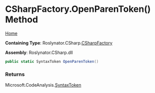 <a name="_top"></a>

# CSharpFactory\.OpenParenToken\(\) Method

[Home](../../../../README.md#_top)

**Containing Type**: Roslynator\.CSharp\.[CSharpFactory](../README.md#_top)

**Assembly**: Roslynator\.CSharp\.dll

```csharp
public static SyntaxToken OpenParenToken()
```

### Returns

Microsoft\.CodeAnalysis\.[SyntaxToken](https://docs.microsoft.com/en-us/dotnet/api/microsoft.codeanalysis.syntaxtoken)

